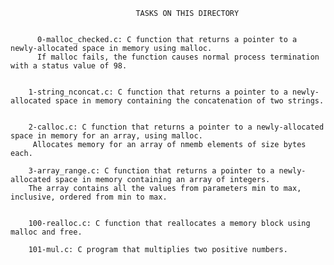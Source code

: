 

                                TASKS ON THIS DIRECTORY


          0-malloc_checked.c: C function that returns a pointer to a newly-allocated space in memory using malloc.
          If malloc fails, the function causes normal process termination with a status value of 98.


        1-string_nconcat.c: C function that returns a pointer to a newly-allocated space in memory containing the concatenation of two strings.


        2-calloc.c: C function that returns a pointer to a newly-allocated space in memory for an array, using malloc.
         Allocates memory for an array of nmemb elements of size bytes each.

        3-array_range.c: C function that returns a pointer to a newly-allocated space in memory containing an array of integers.
        The array contains all the values from parameters min to max, inclusive, ordered from min to max.


        100-realloc.c: C function that reallocates a memory block using malloc and free.

        101-mul.c: C program that multiplies two positive numbers.

